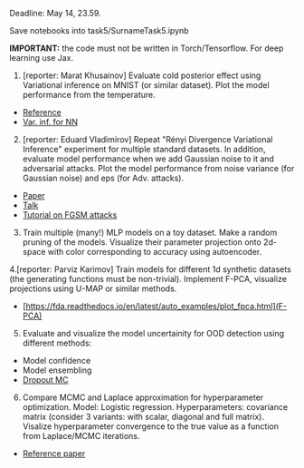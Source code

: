 Deadline: May 14, 23.59.

Save notebooks into task5/SurnameTask5.ipynb

**IMPORTANT:** the code must not be written in Torch/Tensorflow. For deep learning use Jax.

1. [reporter: Marat Khusainov]  Evaluate cold posterior effect using Variational inference on MNIST (or similar dataset). Plot the model performance from the temperature.
* [Reference](https://arxiv.org/pdf/2002.02405.pdf)
* [Var. inf. for NN](https://papers.nips.cc/paper/4329-practical-variational-inference-for-neural-networks)

2. [reporter: Eduard Vladimirov] Repeat "Rényi Divergence Variational Inference" experiment for multiple standard datasets. In addition, evaluate model performance when we add Gaussian noise to it and adversarial attacks. Plot the model performance from noise variance (for Gaussian noise) and eps (for Adv. attacks).
* [Paper](https://proceedings.neurips.cc/paper_files/paper/2016/file/7750ca3559e5b8e1f44210283368fc16-Paper.pdf)
* [Talk](https://github.com/intsystems/BMM/tree/main-23/student_talks/week_4_renyi_divergence)
* [Tutorial on FGSM attacks](https://pytorch.org/tutorials/beginner/fgsm_tutorial.html)

3. Train multiple (many!) MLP models on a toy dataset. Make a random pruning of the models. Visualize their parameter projection onto 2d-space with color corresponding to accuracy using autoencoder.

4.[reporter: Parviz Karimov] Train models for different 1d synthetic datasets (the generating functions must be non-trivial).  Implement F-PCA, visualize projections using U-MAP or similar methods.
* [https://fda.readthedocs.io/en/latest/auto_examples/plot_fpca.html](F-PCA)

5. Evaluate and visualize the model uncertainity for OOD detection using different methods:
* Model confidence
* Model ensembling
* [Dropout MC](https://arxiv.org/pdf/1506.02142.pdf)


6. Compare MCMC and Laplace approximation for hyperparameter optimization. Model: Logistic regression. Hyperparameters: covariance matrix (consider 3 variants: with scalar, diagonal and full matrix). Visalize hyperparameter convergence to the true value as a function from Laplace/MCMC iterations.

* [Reference paper](https://informatica.vu.lt/journal/INFORMATICA/article/817/file/pdf)

